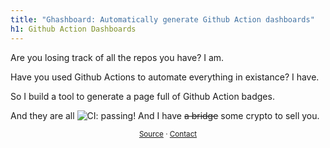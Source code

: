 ```yaml
---
title: "Ghashboard: Automatically generate Github Action dashboards"
h1: Github Action Dashboards
---
```


Are you losing track of all the repos you have?  I am.

Have you used Github Actions to automate everything in existance?  I have.

So I build a tool to generate a page full of Github Action badges.  

And they are all ![CI: passing](https://img.shields.io/badge/CI-passing-green?style=plastic&logo=github "Aren't I just so funny?")! And I have ~~a bridge~~ some crypto to sell you.

<p style="text-align:center;">
    <small>
        <a href="https://github.com/fileformat/ghashboard">Source</a>
        &middot; <a href="https://andrew.marcuse.info/contact.html">Contact</a>
    </small>
</p>

